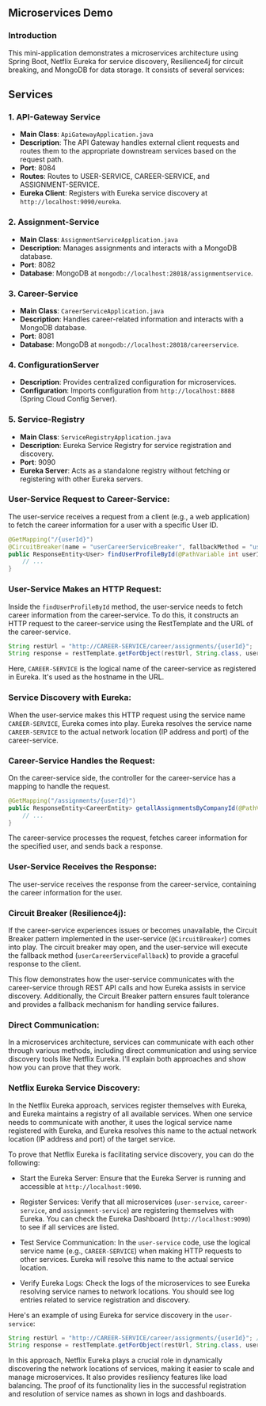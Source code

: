 ##  Microservices Demo

###  Introduction

This mini-application demonstrates a microservices architecture using Spring Boot, Netflix Eureka for service discovery, Resilience4j for circuit breaking, and MongoDB for data storage. It consists of several services:

## Services

### 1. API-Gateway Service

- **Main Class**: `ApiGatewayApplication.java`
- **Description**: The API Gateway handles external client requests and routes them to the appropriate downstream services based on the request path.
- **Port**: 8084
- **Routes**: Routes to USER-SERVICE, CAREER-SERVICE, and ASSIGNMENT-SERVICE.
- **Eureka Client**: Registers with Eureka service discovery at `http://localhost:9090/eureka`.

### 2. Assignment-Service

- **Main Class**: `AssignmentServiceApplication.java`
- **Description**: Manages assignments and interacts with a MongoDB database.
- **Port**: 8082
- **Database**: MongoDB at `mongodb://localhost:28018/assignmentservice`.

### 3. Career-Service

- **Main Class**: `CareerServiceApplication.java`
- **Description**: Handles career-related information and interacts with a MongoDB database.
- **Port**: 8081
- **Database**: MongoDB at `mongodb://localhost:28018/careerservice`.

### 4. ConfigurationServer

- **Description**: Provides centralized configuration for microservices.
- **Configuration**: Imports configuration from `http://localhost:8888` (Spring Cloud Config Server).

### 5. Service-Registry

- **Main Class**: `ServiceRegistryApplication.java`
- **Description**: Eureka Service Registry for service registration and discovery.
- **Port**: 9090
- **Eureka Server**: Acts as a standalone registry without fetching or registering with other Eureka servers.


### User-Service Request to Career-Service:

The user-service receives a request from a client (e.g., a web application) to fetch the career information for a user with a specific User ID.

```java
@GetMapping("/{userId}")
@CircuitBreaker(name = "userCareerServiceBreaker", fallbackMethod = "userCareerServiceFallback")
public ResponseEntity<User> findUserProfileById(@PathVariable int userId) {
    // ...
}
```

### User-Service Makes an HTTP Request:

Inside the `findUserProfileById` method, the user-service needs to fetch career information from the career-service.
To do this, it constructs an HTTP request to the career-service using the RestTemplate and the URL of the career-service.

```java
String restUrl = "http://CAREER-SERVICE/career/assignments/{userId}";
String response = restTemplate.getForObject(restUrl, String.class, userId);
```

Here, `CAREER-SERVICE` is the logical name of the career-service as registered in Eureka. It's used as the hostname in the URL.

### Service Discovery with Eureka:

When the user-service makes this HTTP request using the service name `CAREER-SERVICE`, Eureka comes into play.
Eureka resolves the service name `CAREER-SERVICE` to the actual network location (IP address and port) of the career-service.

### Career-Service Handles the Request:

On the career-service side, the controller for the career-service has a mapping to handle the request.

```java
@GetMapping("/assignments/{userId}")
public ResponseEntity<CareerEntity> getallAssignmentsByCompanyId(@PathVariable int userId) {
    // ...
}
```

The career-service processes the request, fetches career information for the specified user, and sends back a response.

### User-Service Receives the Response:

The user-service receives the response from the career-service, containing the career information for the user.

### Circuit Breaker (Resilience4j):

If the career-service experiences issues or becomes unavailable, the Circuit Breaker pattern implemented in the user-service (`@CircuitBreaker`) comes into play.
The circuit breaker may open, and the user-service will execute the fallback method (`userCareerServiceFallback`) to provide a graceful response to the client.

This flow demonstrates how the user-service communicates with the career-service through REST API calls and how Eureka assists in service discovery. Additionally, the Circuit Breaker pattern ensures fault tolerance and provides a fallback mechanism for handling service failures.

### Direct Communication:

In a microservices architecture, services can communicate with each other through various methods, including direct communication and using service discovery tools like Netflix Eureka. I'll explain both approaches and show how you can prove that they work.

### Netflix Eureka Service Discovery:

In the Netflix Eureka approach, services register themselves with Eureka, and Eureka maintains a registry of all available services.
When one service needs to communicate with another, it uses the logical service name registered with Eureka, and Eureka resolves this name to the actual network location (IP address and port) of the target service.

To prove that Netflix Eureka is facilitating service discovery, you can do the following:

- Start the Eureka Server: Ensure that the Eureka Server is running and accessible at `http://localhost:9090`.

- Register Services: Verify that all microservices (`user-service`, `career-service`, and `assignment-service`) are registering themselves with Eureka. You can check the Eureka Dashboard (`http://localhost:9090`) to see if all services are listed.

- Test Service Communication: In the `user-service` code, use the logical service name (e.g., `CAREER-SERVICE`) when making HTTP requests to other services. Eureka will resolve this name to the actual service location.

- Verify Eureka Logs: Check the logs of the microservices to see Eureka resolving service names to network locations. You should see log entries related to service registration and discovery.

Here's an example of using Eureka for service discovery in the `user-service`:

```java
String restUrl = "http://CAREER-SERVICE/career/assignments/{userId}"; // Logical service name
String response = restTemplate.getForObject(restUrl, String.class, userId);
```

In this approach, Netflix Eureka plays a crucial role in dynamically discovering the network locations of services, making it easier to scale and manage microservices. It also provides resiliency features like load balancing. The proof of its functionality lies in the successful registration and resolution of service names as shown in logs and dashboards.
 